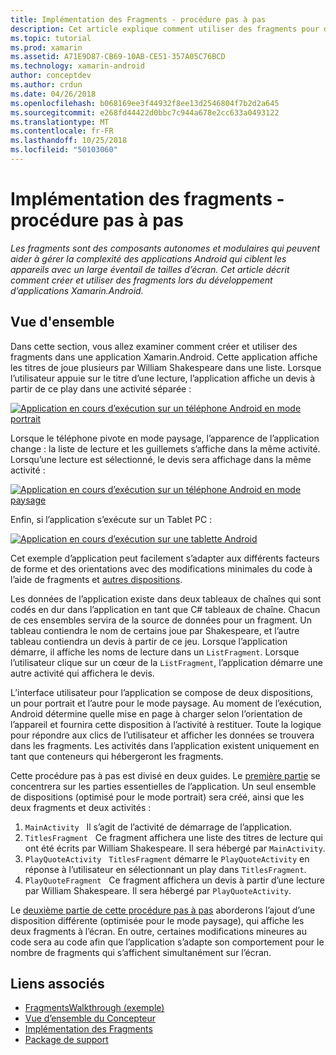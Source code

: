```yaml
---
title: Implémentation des Fragments - procédure pas à pas
description: Cet article explique comment utiliser des fragments pour développer des applications Xamarin.Android.
ms.topic: tutorial
ms.prod: xamarin
ms.assetid: A71E9D87-CB69-10AB-CE51-357A05C76BCD
ms.technology: xamarin-android
author: conceptdev
ms.author: crdun
ms.date: 04/26/2018
ms.openlocfilehash: b068169ee3f44932f8ee13d2546804f7b2d2a645
ms.sourcegitcommit: e268fd44422d0bbc7c944a678e2cc633a0493122
ms.translationtype: MT
ms.contentlocale: fr-FR
ms.lasthandoff: 10/25/2018
ms.locfileid: "50103060"
---
```

# <a name="implementing-fragments---walkthrough"></a>Implémentation des fragments - procédure pas à pas

_Les fragments sont des composants autonomes et modulaires qui peuvent aider à gérer la complexité des applications Android qui ciblent les appareils avec un large éventail de tailles d’écran. Cet article décrit comment créer et utiliser des fragments lors du développement d’applications Xamarin.Android._

## <a name="overview"></a>Vue d'ensemble

Dans cette section, vous allez examiner comment créer et utiliser des fragments dans une application Xamarin.Android. Cette application affiche les titres de joue plusieurs par William Shakespeare dans une liste. Lorsque l’utilisateur appuie sur le titre d’une lecture, l’application affiche un devis à partir de ce play dans une activité séparée :

[![Application en cours d’exécution sur un téléphone Android en mode portrait](./images/intro-screenshot-phone-sml.png)](./images/intro-screenshot-phone.png#lightbox)

Lorsque le téléphone pivote en mode paysage, l’apparence de l’application change : la liste de lecture et les guillemets s’affiche dans la même activité. Lorsqu’une lecture est sélectionné, le devis sera affichage dans la même activité :

[![Application en cours d’exécution sur un téléphone Android en mode paysage](./images/intro-screenshot-phone-land-sml.png)](./images/intro-screenshot-phone-land.png#lightbox)

Enfin, si l’application s’exécute sur un Tablet PC :

[![Application en cours d’exécution sur une tablette Android](./images/intro-screenshot-tablet-sml.png)](./images/intro-screenshot-tablet.png#lightbox)

Cet exemple d’application peut facilement s’adapter aux différents facteurs de forme et des orientations avec des modifications minimales du code à l’aide de fragments et [autres dispositions](/xamarin/android/app-fundamentals/resources-in-android/alternate-resources).

Les données de l’application existe dans deux tableaux de chaînes qui sont codés en dur dans l’application en tant que C# tableaux de chaîne. Chacun de ces ensembles servira de la source de données pour un fragment.  Un tableau contiendra le nom de certains joue par Shakespeare, et l’autre tableau contiendra un devis à partir de ce jeu. Lorsque l’application démarre, il affiche les noms de lecture dans un `ListFragment`. Lorsque l’utilisateur clique sur un cœur de la `ListFragment`, l’application démarre une autre activité qui affichera le devis.

L’interface utilisateur pour l’application se compose de deux dispositions, un pour portrait et l’autre pour le mode paysage. Au moment de l’exécution, Android détermine quelle mise en page à charger selon l’orientation de l’appareil et fournira cette disposition à l’activité à restituer. Toute la logique pour répondre aux clics de l’utilisateur et afficher les données se trouvera dans les fragments. Les activités dans l’application existent uniquement en tant que conteneurs qui hébergeront les fragments.

Cette procédure pas à pas est divisé en deux guides. Le [première partie](./walkthrough.md) se concentrera sur les parties essentielles de l’application. Un seul ensemble de dispositions (optimisé pour le mode portrait) sera créé, ainsi que les deux fragments et deux activités :

1. `MainActivity` &nbsp; Il s’agit de l’activité de démarrage de l’application.
1. `TitlesFragment` &nbsp; Ce fragment affichera une liste des titres de lecture qui ont été écrits par William Shakespeare. Il sera hébergé par `MainActivity`.
1. `PlayQuoteActivity` &nbsp; `TitlesFragment` démarre le `PlayQuoteActivity` en réponse à l’utilisateur en sélectionnant un play dans `TitlesFragment`.
1. `PlayQuoteFragment` &nbsp; Ce fragment affichera un devis à partir d’une lecture par William Shakespeare. Il sera hébergé par `PlayQuoteActivity`.

Le [deuxième partie de cette procédure pas à pas](./walkthrough-landscape.md) aborderons l’ajout d’une disposition différente (optimisée pour le mode paysage), qui affiche les deux fragments à l’écran. En outre, certaines modifications mineures au code sera au code afin que l’application s’adapte son comportement pour le nombre de fragments qui s’affichent simultanément sur l’écran.

## <a name="related-links"></a>Liens associés

- [FragmentsWalkthrough (exemple)](https://developer.xamarin.com/samples/monodroid/FragmentsWalkthrough/)
- [Vue d’ensemble du Concepteur](~/android/user-interface/android-designer/index.md)
- [Implémentation des Fragments](http://developer.android.com/guide/topics/fundamentals/fragments.html)
- [Package de support](http://developer.android.com/sdk/compatibility-library.html)
